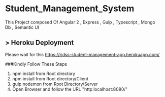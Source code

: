 # Student_Management_System
This Project composed Of Angular 2 , Express , Gulp , Typescript , Mongo Db , Semantic UI

## > Heroku Deployment

  Please wait for this https://ridss-student-management-app.herokuapp.com/
  
  ###Kindly Follow These Steps
  
  1. npm install from Root directory
  2. npm install from Root directory/Client
  3. gulp nodemon from Root Directory/Server
  4. Open Browser and follow the URL "http:localhost:8080/"
